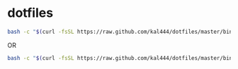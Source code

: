 dotfiles
========

```sh
bash -c "$(curl -fsSL https://raw.github.com/kal444/dotfiles/master/bin/bootstrap)" -- copy
```

OR

```sh
bash -c "$(curl -fsSL https://raw.github.com/kal444/dotfiles/master/bin/bootstrap)" -- link
```


